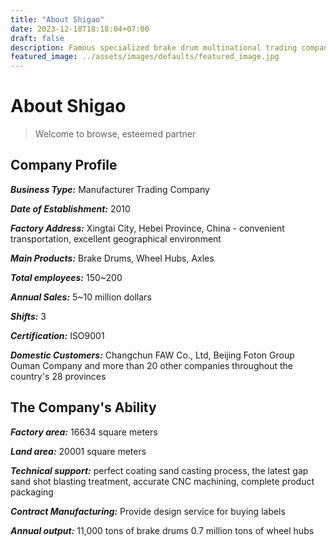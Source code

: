 ```yaml
---
title: "About Shigao"
date: 2023-12-18T18:18:04+07:00
draft: false
description: Famous specialized brake drum multinational trading company from China.
featured_image: ../assets/images/defaults/featured_image.jpg
---
```


# About Shigao
> Welcome to browse, esteemed partner

## Company Profile

***Business Type:*** Manufacturer Trading Company

***Date of Establishment:*** 2010

***Factory Address:*** Xingtai City, Hebei Province, China - convenient transportation, excellent geographical environment

***Main Products:*** Brake Drums, Wheel Hubs, Axles

***Total employees:*** 150~200

***Annual Sales:*** 5~10 million dollars

***Shifts:*** 3

***Certification:*** ISO9001

***Domestic Customers:*** Changchun FAW Co., Ltd, Beijing Foton Group Ouman Company and more than 20 other companies throughout the country's 28 provinces

## The Company's Ability

***Factory area:*** 16634 square meters

***Land area:*** 20001 square meters

***Technical support:*** perfect coating sand casting process, the latest gap sand shot blasting treatment, accurate CNC machining, complete product packaging

***Contract Manufacturing:*** Provide design service for buying labels

***Annual output:*** 11,000 tons of brake drums 0.7 million tons of wheel hubs
